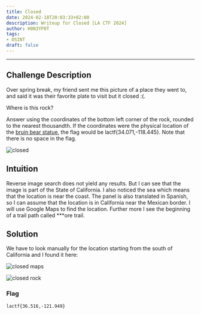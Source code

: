 ```yaml
---
title: Closed
date: 2024-02-18T20:03:33+02:00
description: Writeup for Closed [LA CTF 2024]
author: H0N3YP0T
tags:
- OSINT
draft: false
---
```

___

## Challenge Description

Over spring break, my friend sent me this picture of a place they went to, and said it was their favorite plate to visit but it closed :(.

Where is this rock?

Answer using the coordinates of the bottom left corner of the rock, rounded to the nearest thousandth. If the coordinates were the physical location of the [bruin bear statue](https://www.google.com/maps/place/34°04'15.5%22N+118°26'42.0%22W/@34.0710041,-118.4450305,39m/data=!3m1!1e3!4m4!3m3!8m2!3d34.070968!4d-118.445002?entry=ttu), the flag would be lactf{34.071,-118.445}. Note that there is no space in the flag.

![closed](/images/la_ctf_2024/closed.png)

## Intuition

Reverse image search does not yield any results. But I can see that the image is part of the State of California. I also
noticed the sea which means that the location is near the coast. The panel is also translated in Spanish, so I can assume that the location is in California near the Mexican border. I will use Google Maps to find the location.
Further more I see the beginning of a trail path called ***ore trail.

## Solution

We have to look manually for the location starting from the south of California and I found it here:

![closed maps](/images/la_ctf_2024/closed1.png)

![closed rock](/images/la_ctf_2024/rock.png)

### Flag

`lactf{36.516,-121.949}`



